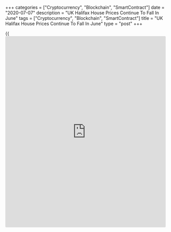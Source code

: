 +++
categories = ["Cryptocurrency", "Blockchain", "SmartContract"]
date = "2020-07-07"
description = "UK Halifax House Prices Continue To Fall In June"
tags = ["Cryptocurrency", "Blockchain", "SmartContract"]
title = "UK Halifax House Prices Continue To Fall In June"
type = "post"
+++

{{<iframe id="large-banner" src="https://www.bounty.group/#slide=9.0" width="100%" height="600" scrolling="no" style="border: 0px solid rgb(216, 221, 230); border-radius: 3px;">}}

Amid a gradual relaxation of [coronavirus][1] containment measures, UK
house prices dropped for the fourth consecutive month in June, the
longest streak of decrease since 2010, data from the Lloyds Bank
subsidiary Halifax and IHS Markit showed Tuesday.

House prices fell marginally by 0.1 percent month-on-month in June,
following a 0.2 percent drop in May. Economists had expected a 0.9
percent fall.

On a yearly basis, house prices advanced 2.5 percent but slower than the
2.6 percent increase seen in May.

In three months to June, house prices were down 0.9 percent from the
preceding three months.

New mortgage enquiries surged 100 percent in June, which is typically
the busiest month for mortgage activity.

Enquiries increased with prospective buyers revisiting purchases
previously put on hold and transaction volumes rose sharply compared to
previous months, Russell Galley, Managing Director, Halifax, said.  
  
"However, whilst encouraging, it remains too early to say if this level
of activity will be sustained," Galley added.

Galley noted that the near-term outlook points to a continuation of the
recent modest downward trend in prices through the third quarter of the
year.

"We do expect greater downward pressure on prices in the medium-term,
the extent of which will depend on the success of government support
measures and the speed at which the [economy][2] can recover," Galley
added.

For comments and feedback [contact](https://www.playgroundfx.com/contact/): editorial@rtt[news](https://www.letsplayfx.com/blog/forex-news-website/).com

[Business News][3]

   1. www.rtt[news](https://www.letsplayfx.com/blog/forex-news-website/).com/list/coronavirus.aspx
   2. www.rtt[news](https://www.letsplayfx.com/blog/forex-news-website/).com/Content/EconomicNews.aspx
   3. www.rtt[news](https://www.letsplayfx.com/blog/forex-news-website/).com/Content/Business.aspx